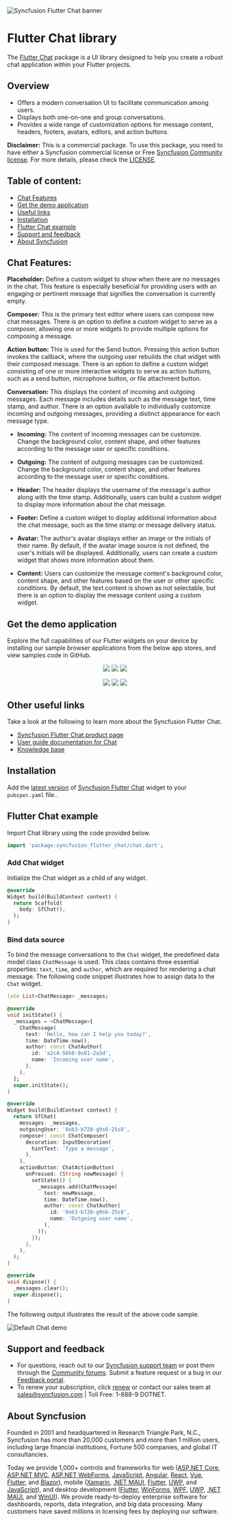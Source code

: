 ![Syncfusion Flutter Chat banner](https://cdn.syncfusion.com/content/images/Flutter/chat/chat_pub_banner.png)

# Flutter Chat library

The [Flutter Chat](https://www.syncfusion.com/flutter-widgets/flutter-Chat?utm_source=pubdev&utm_medium=listing&utm_campaign=flutter-Chat-pubdev) package is a UI library designed to help you create a robust chat application within your Flutter projects.

## Overview
* Offers a modern conversation UI to facilitate communication among users.
* Displays both one-on-one and group conversations.
* Provides a wide range of customization options for message content, headers, footers, avatars, editors, and action buttons.

**Disclaimer:** This is a commercial package. To use this package, you need to have either a Syncfusion commercial license or Free [Syncfusion Community license](https://www.syncfusion.com/products/communitylicense). For more details, please check the [LICENSE](https://github.com/syncfusion/flutter-examples/blob/master/LICENSE).

## Table of content:
- [Chat Features](#chat-features)
- [Get the demo application](#get-the-demo-application)
- [Useful links](#other-useful-links)
- [Installation](#installation)
- [Flutter Chat example](#flutter-chat-example)
- [Support and feedback](#support-and-feedback)
- [About Syncfusion](#about-syncfusion)

## Chat Features:

**Placeholder:** Define a custom widget to show when there are no messages in the chat. This feature is especially beneficial for providing users with an engaging or pertinent message that signifies the conversation is currently empty.

**Composer:** This is the primary text editor where users can compose new chat messages. There is an option to define a custom widget to serve as a composer, allowing one or more widgets to provide multiple options for composing a message.

**Action button:** This is used for the Send button. Pressing this action button invokes the callback, where the outgoing user rebuilds the chat widget with their composed message. There is an option to define a custom widget consisting of one or more interactive widgets to serve as action buttons, such as a send button, microphone button, or file attachment button.

**Conversation:** This displays the content of incoming and outgoing messages. Each message includes details such as the message text, time stamp, and author. There is an option available to individually customize incoming and outgoing messages, providing a distinct appearance for each message type.

- **Incoming:** The content of incoming messages can be customize. Change the background color, content shape, and other features according to the message user or specific conditions.

- **Outgoing:** The content of outgoing messages can be customized. Change the background color, content shape, and other features according to the message user or specific conditions.

- **Header:** The header displays the username of the message's author along with the time stamp. Additionally, users can build a custom widget to display more information about the chat message.

- **Footer:** Define a custom widget to display additional information about the chat message, such as the time stamp or message delivery status.

- **Avatar:** The author's avatar displays either an image or the initials of their name. By default, if the avatar image source is not defined, the user's initials will be displayed. Additionally, users can create a custom widget that shows more information about them.

- **Content:** Users can customize the message content's background color, content shape, and other features based on the user or other specific conditions. By default, the text content is shown as not selectable, but there is an option to display the message content using a custom widget.

## Get the demo application

Explore the full capabilities of our Flutter widgets on your device by installing our sample browser applications from the below app stores, and view samples code in GitHub.

<p align="center">
  <a href="https://play.google.com/store/apps/details?id=com.syncfusion.flutter.examples"><img src="https://cdn.syncfusion.com/content/images/FTControl/google-play-store.png"/></a>
  <a href="https://flutter.syncfusion.com"><img src="https://cdn.syncfusion.com/content/images/FTControl/web-sample-browser.png"/></a>
  <a href="https://www.microsoft.com/en-us/p/syncfusion-flutter-gallery/9nhnbwcsf85d?activetab=pivot:overviewtab"><img src="https://cdn.syncfusion.com/content/images/FTControl/windows-store.png"/></a> 
</p>
<p align="center">
  <a href="https://install.appcenter.ms/orgs/syncfusion-demos/apps/syncfusion-flutter-gallery/distribution_groups/release"><img src="https://cdn.syncfusion.com/content/images/FTControl/macos-app-center.png"/></a>
  <a href="https://snapcraft.io/syncfusion-flutter-gallery"><img src="https://cdn.syncfusion.com/content/images/FTControl/snap-store.png"/></a>
  <a href="https://github.com/syncfusion/flutter-examples"><img src="https://cdn.syncfusion.com/content/images/FTControl/github-samples.png"/></a>
</p>

## Other useful links

Take a look at the following to learn more about the Syncfusion Flutter Chat.

* [Syncfusion Flutter Chat product page](https://www.syncfusion.com/flutter-widgets/flutter-chat)
* [User guide documentation for Chat](https://help.syncfusion.com/flutter/chat)
* [Knowledge base](https://www.syncfusion.com/kb)

## Installation

Add the [latest version](https://pub.dev/packages/syncfusion_flutter_chat/install) of [Syncfusion Flutter Chat](https://pub.dev/packages/syncfusion_flutter_chat) widget to your `pubspec.yaml` file..

## Flutter Chat example 

Import Chat library using the code provided below.

```dart
import 'package:syncfusion_flutter_chat/chat.dart';
```
### Add Chat widget

Initialize the Chat widget as a child of any widget.

```dart
@override
Widget build(BuildContext context) {
  return Scaffold(
    body: SfChat(),
  );
}
```

### Bind data source

To bind the message conversations to the `Chat` widget, the predefined data model class `ChatMessage` is used. This class contains three essential properties: `text`, `time`, and `author`, which are required for rendering a chat message. The following code snippet illustrates how to assign data to the `Chat` widget.

```dart
late List<ChatMessage> _messages;

@override
void initState() {
  _messages = <ChatMessage>[
    ChatMessage(
      text: 'Hello, how can I help you today?',
      time: DateTime.now(),
      author: const ChatAuthor(
        id: 'a2c4-56h8-9x01-2a3d',
        name: 'Incoming user name',
      ),
    ),
  ];
  super.initState();
}

@override
Widget build(BuildContext context) {
  return SfChat(
    messages: _messages,
    outgoingUser: '8ob3-b720-g9s6-25s8',
    composer: const ChatComposer(
      decoration: InputDecoration(
        hintText: 'Type a message',
      ),
    ),
    actionButton: ChatActionButton(
      onPressed: (String newMessage) {
        setState(() {
          _messages.add(ChatMessage(
            text: newMessage,
            time: DateTime.now(),
            author: const ChatAuthor(
              id: '8ob3-b720-g9s6-25s8',
              name: 'Outgoing user name',
            ),
          ));
        });
      },
    ),
  );
}

@override
void dispose() {
  _messages.clear();
  super.dispose();
}
```

The following output illustrates the result of the above code sample.

![Default Chat demo](https://cdn.syncfusion.com/content/images/Flutter/chat/chat_pub_getting_started_demo.gif)

## Support and feedback

* For questions, reach out to our [Syncfusion support team](https://support.syncfusion.com/support/tickets/create) or post them through the [Community forums](https://www.syncfusion.com/forums). Submit a feature request or a bug in our [Feedback portal](https://www.syncfusion.com/feedback/flutter).
* To renew your subscription, click [renew](https://www.syncfusion.com/sales/products) or contact our sales team at sales@syncfusion.com | Toll Free: 1-888-9 DOTNET.

## About Syncfusion

Founded in 2001 and headquartered in Research Triangle Park, N.C., Syncfusion has more than 20,000 customers and more than 1 million users, including large financial institutions, Fortune 500 companies, and global IT consultancies.

Today we provide 1,000+ controls and frameworks for web ([ASP.NET Core](https://www.syncfusion.com/aspnet-core-ui-controls), [ASP.NET MVC](https://www.syncfusion.com/aspnet-mvc-ui-controls), [ASP.NET WebForms](https://www.syncfusion.com/jquery/aspnet-web-forms-ui-controls), [JavaScript](https://www.syncfusion.com/javascript-ui-controls), [Angular](https://www.syncfusion.com/angular-ui-components), [React](https://www.syncfusion.com/react-ui-components), [Vue](https://www.syncfusion.com/vue-ui-components), [Flutter](https://www.syncfusion.com/flutter-widgets), and [Blazor](https://www.syncfusion.com/blazor-components)), mobile ([Xamarin](https://www.syncfusion.com/xamarin-ui-controls), [.NET MAUI](https://www.syncfusion.com/maui-controls), [Flutter](https://www.syncfusion.com/flutter-widgets), [UWP](https://www.syncfusion.com/uwp-ui-controls), and [JavaScript](https://www.syncfusion.com/javascript-ui-controls)), and desktop development ([Flutter](https://www.syncfusion.com/flutter-widgets), [WinForms](https://www.syncfusion.com/winforms-ui-controls), [WPF](https://www.syncfusion.com/wpf-ui-controls), [UWP](https://www.syncfusion.com/uwp-ui-controls), [.NET MAUI](https://www.syncfusion.com/maui-controls), and [WinUI](https://www.syncfusion.com/winui-controls)). We provide ready-to-deploy enterprise software for dashboards, reports, data integration, and big data processing. Many customers have saved millions in licensing fees by deploying our software.